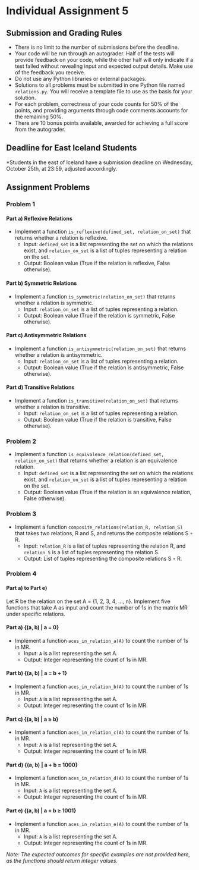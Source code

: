 # Individual Assignment 5

## Submission and Grading Rules
- There is no limit to the number of submissions before the deadline.
- Your code will be run through an autograder. Half of the tests will provide feedback on your code, while the other half will only indicate if a test failed without revealing input and expected output details. Make use of the feedback you receive.
- Do not use any Python libraries or external packages.
- Solutions to all problems must be submitted in one Python file named `relations.py`. You will receive a template file to use as the basis for your solution.
- For each problem, correctness of your code counts for 50% of the points, and providing arguments through code comments accounts for the remaining 50%.
- There are 10 bonus points available, awarded for achieving a full score from the autograder.

## Deadline for East Iceland Students
*Students in the east of Iceland have a submission deadline on Wednesday, October 25th, at 23:59, adjusted accordingly.

## Assignment Problems
### Problem 1
#### Part a) Reflexive Relations
- Implement a function `is_reflexive(defined_set, relation_on_set)` that returns whether a relation is reflexive.
  - Input: `defined_set` is a list representing the set on which the relations exist, and `relation_on_set` is a list of tuples representing a relation on the set.
  - Output: Boolean value (True if the relation is reflexive, False otherwise).
  
#### Part b) Symmetric Relations
- Implement a function `is_symmetric(relation_on_set)` that returns whether a relation is symmetric.
  - Input: `relation_on_set` is a list of tuples representing a relation.
  - Output: Boolean value (True if the relation is symmetric, False otherwise).
  
#### Part c) Antisymmetric Relations
- Implement a function `is_antisymmetric(relation_on_set)` that returns whether a relation is antisymmetric.
  - Input: `relation_on_set` is a list of tuples representing a relation.
  - Output: Boolean value (True if the relation is antisymmetric, False otherwise).
  
#### Part d) Transitive Relations
- Implement a function `is_transitive(relation_on_set)` that returns whether a relation is transitive.
  - Input: `relation_on_set` is a list of tuples representing a relation.
  - Output: Boolean value (True if the relation is transitive, False otherwise).

### Problem 2
- Implement a function `is_equivalence_relation(defined_set, relation_on_set)` that returns whether a relation is an equivalence relation.
  - Input: `defined_set` is a list representing the set on which the relations exist, and `relation_on_set` is a list of tuples representing a relation on the set.
  - Output: Boolean value (True if the relation is an equivalence relation, False otherwise).

### Problem 3
- Implement a function `composite_relations(relation_R, relation_S)` that takes two relations, R and S, and returns the composite relations S ◦ R.
  - Input: `relation_R` is a list of tuples representing the relation R, and `relation_S` is a list of tuples representing the relation S.
  - Output: List of tuples representing the composite relations S ◦ R.

### Problem 4
#### Part a) to Part e)
Let R be the relation on the set A = {1, 2, 3, 4, ..., n}. Implement five functions that take A as input and count the number of 1s in the matrix MR under specific relations.

#### Part a) {(a, b) | a = 0}
- Implement a function `aces_in_relation_a(A)` to count the number of 1s in MR.
  - Input: `A` is a list representing the set A.
  - Output: Integer representing the count of 1s in MR.

#### Part b) {(a, b) | a = b + 1}
- Implement a function `aces_in_relation_b(A)` to count the number of 1s in MR.
  - Input: `A` is a list representing the set A.
  - Output: Integer representing the count of 1s in MR.

#### Part c) {(a, b) | a ≥ b}
- Implement a function `aces_in_relation_c(A)` to count the number of 1s in MR.
  - Input: `A` is a list representing the set A.
  - Output: Integer representing the count of 1s in MR.

#### Part d) {(a, b) | a + b = 1000}
- Implement a function `aces_in_relation_d(A)` to count the number of 1s in MR.
  - Input: `A` is a list representing the set A.
  - Output: Integer representing the count of 1s in MR.

#### Part e) {(a, b) | a + b ≥ 1001}
- Implement a function `aces_in_relation_e(A)` to count the number of 1s in MR.
  - Input: `A` is a list representing the set A.
  - Output: Integer representing the count of 1s in MR.

*Note: The expected outcomes for specific examples are not provided here, as the functions should return integer values.*
